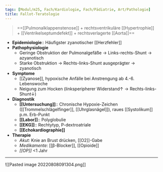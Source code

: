 ```yaml
---
tags: [Modul/m25, Fach/Kardiologie, Fach/Pädiatrie, Art/Pathologie]
title: Fallot-Teratologie
---
```

> ==[[Pulmonalklappenstenose]] + rechtsventrikuläre [[Hypertrophie]] + [[Ventrikelseptumdefekt]] + rechtsverlagerte [[Aorta]]==
- **Epidemiologie**:: Häufigster zyanotischer [[Herzfehler]]
- **Pathophysiologie**
	- Geringe Obstruktion der Pulmonalgefäße → Links-rechts-Shunt → azyanotisch
	- Starke Obstruktion → Rechts-links-Shunt ausgeprägter → zyanotisch
- **Symptome**
	- [[Zyanose]], hypoxische Anfälle bei Anstrengung ab 4.-6. Lebenswoche
	- Neigung zum Hocken (linksperipherer Widerstand↑ → Rechts-links-Shunt↓)
- **Diagnostik**
	- **[[Untersuchung]]**:: Chronische Hypoxie-Zeichen ([[Trommelschlägelfinger]], [[Uhrglasnägel]]), raues [[Systolikum]] p.m. Erb-Punkt
	- **[[Labor]]**:: Polyglobulie
	- **[[EKG]]**:: Rechtytyp, P-dextroatriale
	- **[[Echokardiographie]]**
- **Therapie**
	- *Akut:* Knie an Brust drücken, [[O2]]-Gabe
	- *Medikamente:* [[β-Blocker]], [[Opioide]]
	- *[[OP]]* <1 Jahr
---
![[Pasted image 20220808091304.png]]